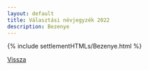 ```yaml
---
layout: default
title: Választási névjegyzék 2022
description: Bezenye
---
```


{% include settlementHTMLs/Bezenye.html %}

[Vissza](../)